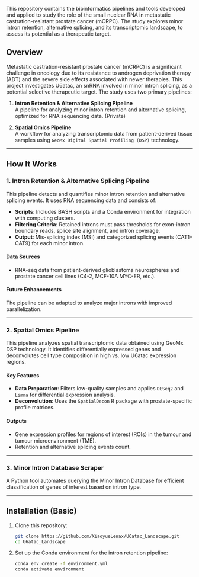 
This repository contains the bioinformatics pipelines and tools developed and applied to study the role of the small nuclear RNA in metastatic castration-resistant prostate cancer (mCRPC). The study explores minor intron retention, alternative splicing, and its transcriptomic landscape, to assess its potential as a therapeutic target.

## Overview

Metastatic castration-resistant prostate cancer (mCRPC) is a significant challenge in oncology due to its resistance to androgen deprivation therapy (ADT) and the severe side effects associated with newer therapies. This project investigates U6atac, an snRNA involved in minor intron splicing, as a potential selective therapeutic target. The study uses two primary pipelines:

1. **Intron Retention & Alternative Splicing Pipeline**  
   A pipeline for analyzing minor intron retention and alternative splicing, optimized for RNA sequencing data. (Private)
   
2. **Spatial Omics Pipeline**  
   A workflow for analyzing transcriptomic data from patient-derived tissue samples using `GeoMx Digital Spatial Profiling (DSP)` technology.

---

## How It Works

### 1. **Intron Retention & Alternative Splicing Pipeline**
This pipeline detects and quantifies minor intron retention and alternative splicing events. It uses RNA sequencing data and consists of:

- **Scripts**: Includes BASH scripts and a Conda environment for integration with computing clusters.
- **Filtering Criteria**: Retained introns must pass thresholds for exon-intron boundary reads, splice site alignment, and intron coverage.
- **Output**: Mis-splicing index (MSI) and categorized splicing events (CAT1–CAT9) for each minor intron.

#### Data Sources
- RNA-seq data from patient-derived glioblastoma neurospheres and prostate cancer cell lines (C4-2, MCF-10A MYC-ER, etc.).

#### Future Enhancements
The pipeline can be adapted to analyze major introns with improved parallelization.

---

### 2. **Spatial Omics Pipeline**
This pipeline analyzes spatial transcriptomic data obtained using GeoMx DSP technology. It identifies differentially expressed genes and deconvolutes cell type composition in high vs. low U6atac expression regions.

#### Key Features
- **Data Preparation**: Filters low-quality samples and applies `DESeq2` and `Limma` for differential expression analysis.
- **Deconvolution**: Uses the `SpatialDecon` R package with prostate-specific profile matrices.

#### Outputs
- Gene expression profiles for regions of interest (ROIs) in the tumour and tumour microenvironment (TME).
- Retention and alternative splicing events count. 
---

### 3. **Minor Intron Database Scraper**
A Python tool automates querying the Minor Intron Database for efficient classification of genes of interest based on intron type.

---

## Installation (Basic)

1. Clone this repository:
   ```bash
   git clone https://github.com/XiaoyueLenax/U6atac_Landscape.git
   cd U6atac_Landscape


2. Set up the Conda environment for the intron retention pipeline:
    ```bash
    conda env create -f environment.yml
    conda activate environment
